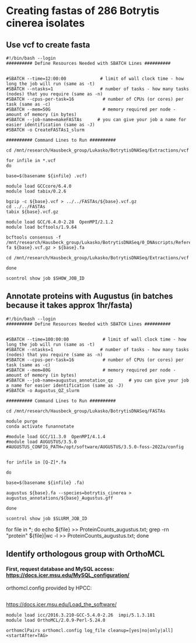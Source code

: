 # Creating fastas of 286 Botrytis cinerea isolates

## Use vcf to create fasta
```
#!/bin/bash --login
########## Define Resources Needed with SBATCH Lines ##########


#SBATCH --time=12:00:00             # limit of wall clock time - how long the job will run (same as -t)
#SBATCH --ntasks=1                  # number of tasks - how many tasks (nodes) that you require (same as -n)
#SBATCH --cpus-per-task=16           # number of CPUs (or cores) per task (same as -c)
#SBATCH --mem=50G                    # memory required per node - amount of memory (in bytes)
#SBATCH --job-name=makeFASTAs      # you can give your job a name for easier identification (same as -J)
#SBATCH -o CreateFASTAs1_slurm

########## Command Lines to Run ##########

cd /mnt/research/Hausbeck_group/Lukasko/BotrytisDNASeq/Extractions/vcf

for infile in *.vcf
do

base=$(basename ${infile} .vcf)

module load GCCcore/6.4.0
module load tabix/0.2.6

bgzip -c ${base}.vcf > ../../FASTAs/${base}.vcf.gz
cd ../../FASTAs
tabix ${base}.vcf.gz

module load GCC/6.4.0-2.28  OpenMPI/2.1.2
module load bcftools/1.9.64

bcftools consensus -f /mnt/research/Hausbeck_group/Lukasko/BotrytisDNASeq/0_DNAscripts/ReferenceGenome/Botrytis_cinerea.ASM83294v1.dna.toplevel.
fa ${base}.vcf.gz > ${base}.fa

cd /mnt/research/Hausbeck_group/Lukasko/BotrytisDNASeq/Extractions/vcf

done

scontrol show job $SHOW_JOB_ID

```

## Annotate proteins with Augustus (in batches because it takes approx 1hr/fasta)
```
#!/bin/bash --login
########## Define Resources Needed with SBATCH Lines ##########


#SBATCH --time=100:00:00             # limit of wall clock time - how long the job will run (same as -t)
#SBATCH --ntasks=1                  # number of tasks - how many tasks (nodes) that you require (same as -n)
#SBATCH --cpus-per-task=16           # number of CPUs (or cores) per task (same as -c)
#SBATCH --mem=80G                    # memory required per node - amount of memory (in bytes)
#SBATCH --job-name=augustus_annotation_qz      # you can give your job a name for easier identification (same as -J)
#SBATCH -o Augustus_QZ_slurm

########## Command Lines to Run ##########

cd /mnt/research/Hausbeck_group/Lukasko/BotrytisDNASeq/FASTAs

module purge
conda activate funannotate

#module load GCC/11.3.0  OpenMPI/4.1.4
#module load AUGUSTUS/3.5.0
#AUGUSTUS_CONFIG_PATH=/opt/software/AUGUSTUS/3.5.0-foss-2022a/config


for infile in [Q-Z]*.fa

do

base=$(basename ${infile} .fa)

augustus ${base}.fa --species=botrytis_cinerea > augustus_annotations/${base}_Augustus.gff

done

scontrol show job $SLURM_JOB_ID

```
for file in *; do echo ${file} >> ProteinCounts_augustus.txt; grep -rn "protein" ${file}|wc -l >> ProteinCounts_augustus.txt; done

## Identify orthologous group with OrthoMCL

#### First, request database and MySQL access: https://docs.icer.msu.edu/MySQL_configuration/

orthomcl.config provided by HPCC:
```

```
https://docs.icer.msu.edu/Load_the_software/ 

```
module load icc/2016.3.210-GCC-5.4.0-2.26  impi/5.1.3.181
module load OrthoMCL/2.0.9-Perl-5.24.0

orthomclPairs orthomcl.config log_file cleanup=[yes|no|only|all] <startAfter=TAG>
```










